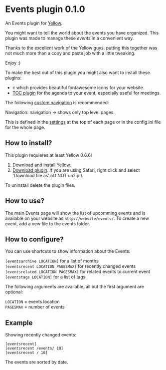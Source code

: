 Events plugin 0.1.0
================
An Events plugin for [Yellow](https://github.com/datenstrom/yellow/). 

You might want to tell the world about the events you have organized. This plugin was made to manage these *events* in a convenient way.

Thanks to the excellent work of the Yellow guys, putting this together was not much more than a copy and paste job with a little tweaking.

Enjoy :)

To make the best out of this plugin you might also want to install these plugins:
* c which provides beautiful fontawesome icons for your website.
* [TOC plugin](https://github.com/datenstrom/yellow-plugins/tree/master/toc) for the agenda to your event, especially useful for meetings.

The following [custom navigation](https://developers.datenstrom.se/help/customising-templates) is recommended:

Navigation: navigation -> shows only top level pages

This is defined in the [settings](https://developers.datenstrom.se/help/markdown-cheat-sheet#settings) at the top of each page or in the config.ini file for the whole page.

How to install?
---------------

This plugin requieres at least Yellow 0.6.6!

1. [Download and install Yellow](https://github.com/datenstrom/yellow/).
2. [Download plugin](https://github.com/xrizzy/yellow-plugin-events/archive/master.zip). If you are using Safari, right click and select 'Download file as'.oO NOT unzip!).

To uninstall delete the plugin files.

How to use?
-----------
The main Events page will show the list of upcomming events and is available on your website as `http://website/events/`. To create a new event, add a new file to the events folder.

How to configure?
----------------- 

You can use shortcuts to show information about the Events:

`[eventsarchive LOCATION]` for a list of months  
`[eventsrecent LOCATION PAGESMAX]` for recently changed events  
`[eventsrelated LOCATION PAGESMAX]` for related events to current event  
`[eventstags LOCATION]` for a list of tags  

The following arguments are available, all but the first argument are optional:

`LOCATION` = events location  
`PAGESMAX` = number of events

Example
-------
Showing recently changed events:

    [eventsrecent]
    [eventsrecent /events/ 10]
    [eventsrecent / 10]

The events are sorted by date.
